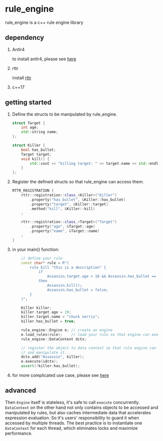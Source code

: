 # **rule_engine**

rule_engine is a c++ rule engine library

## dependency

1. Antlr4

   to install antlr4, please see [here](https://github.com/antlr/antlr4/blob/master/doc/getting-started.md)

2. rttr

   install [rttr](https://www.rttr.org/doc/master/building_install_page.html)

3. c++17

## getting started

1. Define the structs to be manipulated by rule_engine.

   ```c++
   struct Target {
       int age;
       std::string name;
   };
   
   struct Killer {
       bool has_bullet;
       Target target;
       void kill() {
           std::cout << "killing target: " << target.name << std::endl;
       }
   };
   ```

2. Register the defined structs so that rule_engine can access them.

   ```c++
   RTTR_REGISTRATION {
       rttr::registration::class_<Killer>("Killer")
           .property("has_bullet", &Killer::has_bullet)
           .property("target", &Killer::target)
           .method("kill", &Killer::kill)
       ;
   
       rttr::registration::class_<Target>("Target")
           .property("age", &Target::age)
           .property("name", &Target::name)
       ;
   }
   ```

   

3. in your main() function:

   ```c++
       // define your rule
       const char* rule = R"(
           rule kill "this is a description" {
               if 
                   Assassin.target.age > 18 && Assassin.has_bullet == true
               then
                   Assassin.kill();
                   Assassin.has_bullet = false;
           }
       )";
   
       Killer killer;
       killer.target.age = 19;
       killer.target.name = "chuck norris";
       killer.has_bullet = true;
   
       rule_engine::Engine e; // create an engine
       e.load_rules(rule);    // load your rule so that engine can execute it
       rule_engine::DataContext dctx;
   
       // register the object to data context so that rule engine can access
       // and manipulate it.
       dctx.add("Assassin", killer);  
       e.execute(&dctx); 
       assert(!killer.has_bullet);  
   ```

5. for more complicated use case, please see [here](https://github.com/zhaoguojie2010/rule_engine/tree/main/examples)

## advanced 

Then `Engine` itself is stateless, it's safe to call `execute` concurrently. `DataContext` on the other hand not only contains objects to be accessed and manipulated by rules, but also caches intermediate data that accelerates expression evaluation. So it's users' responsibility to guard it when accessed by multiple threads. The best practice is to instantiate one `DataContext` for each thread, which eliminates locks and maximize performance.
